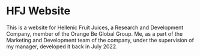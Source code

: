 # HFJ Website

This is a website for Hellenic Fruit Juices, a Research and Development Company, member of the Orange Be Global Group.
Me, as a part of the Marketing and Development team of the company, under the supervision of my manager, developed it back in July 2022.
